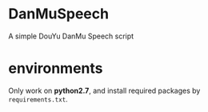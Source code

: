 # DanMuSpeech
A simple DouYu DanMu Speech script

# environments

Only work on **python2.7**, and install required packages by `requirements.txt`.
